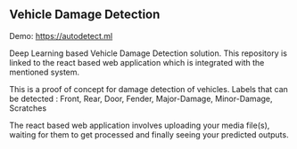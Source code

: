 ## Vehicle Damage Detection

Demo: https://autodetect.ml

Deep Learning based Vehicle Damage Detection solution. This repository is linked to the react based web application which is integrated with the mentioned system. 

This is a proof of concept for damage detection of vehicles.
Labels that can be detected : Front, Rear, Door, Fender, Major-Damage, Minor-Damage, Scratches

The react based web application involves uploading your media file(s), waiting for them to get processed and finally seeing your predicted outputs.

